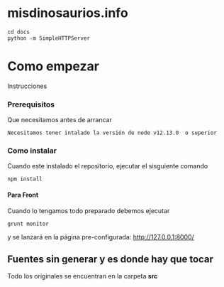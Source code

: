 # misdinosaurios.info

```
cd docs
python -m SimpleHTTPServer
```


# Como empezar

Instrucciones

### Prerequisitos

Que necesitamos antes de arrancar

```
Necesitamos tener intalado la versión de node v12.13.0  o superior
```

### Como instalar

Cuando este instalado el repositorio, ejecutar el sisguiente comando

```
npm install
```

#### Para Front

Cuando lo tengamos todo preparado debemos ejecutar

```
grunt monitor
```

y se lanzará en la página pre-configurada: http://127.0.0.1:8000/


## Fuentes sin generar y es donde hay que tocar

Todo los originales se encuentran en la carpeta **src**
